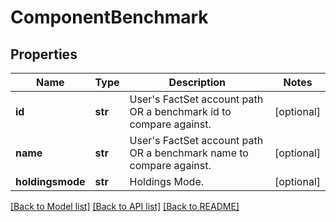 # ComponentBenchmark

## Properties
Name | Type | Description | Notes
------------ | ------------- | ------------- | -------------
**id** | **str** | User&#39;s FactSet account path OR a benchmark id to compare against. | [optional] 
**name** | **str** | User&#39;s FactSet account path OR a benchmark name to compare against. | [optional] 
**holdingsmode** | **str** | Holdings Mode. | [optional] 

[[Back to Model list]](../README.md#documentation-for-models) [[Back to API list]](../README.md#documentation-for-api-endpoints) [[Back to README]](../README.md)


